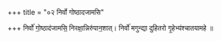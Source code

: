 +++
title = "०२ निर्वो गोष्ठादजामसि"

+++
निर्वो॑ गो॒ष्ठाद॑जामसि॒ निरक्षा॒न्निरु॑पान॒शात्। निर्वो॑ मगुन्द्या दुहितरो गृ॒हेभ्य॑श्चातयामहे ॥